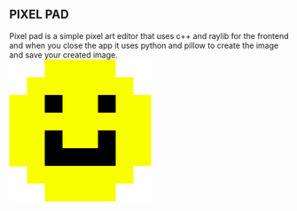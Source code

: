 ## PIXEL PAD

Pixel pad is a simple pixel art editor that uses c++ and raylib for the frontend and when you close the app it uses python and pillow to create the image and save your created image.
<br>
<img src="logo.png">
